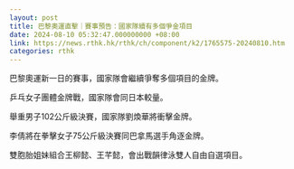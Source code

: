 ```yaml
---
layout: post
title: 巴黎奧運直擊｜賽事預告：國家隊續有多個爭金項目
date: 2024-08-10 05:32:47.000000000 +08:00
link: https://news.rthk.hk/rthk/ch/component/k2/1765575-20240810.htm
categories: rthk
---
```


巴黎奧運新一日的賽事，國家隊會繼續爭奪多個項目的金牌。

乒乓女子團體金牌戰，國家隊會同日本較量。

舉重男子102公斤級決賽，國家隊劉煥華將衝擊金牌。

李倩將在拳擊女子75公斤級決賽同巴拿馬選手角逐金牌。

雙胞胎姐妹組合王柳懿、王芊懿，會出戰韻律泳雙人自由自選項目。
